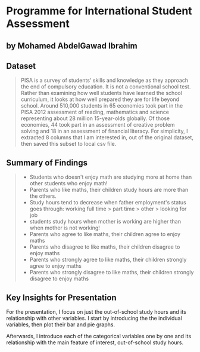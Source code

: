 # Programme for International Student Assessment
## by Mohamed AbdelGawad Ibrahim


## Dataset

> PISA is a survey of students' skills and knowledge as they approach the end of compulsory education. It is not a conventional school test. Rather than examining how well students have learned the school curriculum, it looks at how well prepared they are for life beyond school. Around 510,000 students in 65 economies took part in the PISA 2012 assessment of reading, mathematics and science representing about 28 million 15-year-olds globally. Of those economies, 44 took part in an assessment of creative problem solving and 18 in an assessment of financial literacy. 
> For simplicity, I extracted 8 columns that I am interested in, out of the original dataset, then saved this subset to local csv file.

## Summary of Findings

> * Students who doesn't enjoy math are studying more at home than other students who enjoy math!
> * Parents who like maths, their children study hours are more than the others.
> * Study hours tend to decrease when father employment's status goes through:
working full time > part time > other > looking for job
> * students study hours when mother is working are higher than when mother is not working!
> * Parents who agree to like maths, their children agree to enjoy maths
> * Parents who disagree to like maths, their children disagree to enjoy maths
> * Parents who strongly agree to like maths, their children strongly agree to enjoy maths
> * Parents who strongly disagree to like maths, their children strongly disagree to enjoy maths

## Key Insights for Presentation

For the presentation, I focus on just the out-of-school study hours
and its relationship with other variables. I start by introducing the
the individual variables, then plot their bar and pie graphs.

Afterwards, I introduce each of the categorical variables one by one and 
its relationship with the main feature of interest, out-of-school study hours.